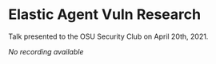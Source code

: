 # Elastic Agent Vuln Research

Talk presented to the OSU Security Club on April 20th, 2021.

_No recording available_
